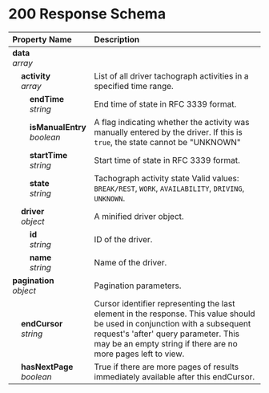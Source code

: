 # 200 Response Schema
| Property Name | Description |
| :------------ | :---------- |
| **data**<br/>_array_ |  |
| **&nbsp;&nbsp;&nbsp;&nbsp;activity**<br/>_&nbsp;&nbsp;&nbsp;&nbsp;array_ | List of all driver tachograph activities in a specified time range. |
| **&nbsp;&nbsp;&nbsp;&nbsp;&nbsp;&nbsp;&nbsp;&nbsp;endTime**<br/>_&nbsp;&nbsp;&nbsp;&nbsp;&nbsp;&nbsp;&nbsp;&nbsp;string_ | End time of state in RFC 3339 format. |
| **&nbsp;&nbsp;&nbsp;&nbsp;&nbsp;&nbsp;&nbsp;&nbsp;isManualEntry**<br/>_&nbsp;&nbsp;&nbsp;&nbsp;&nbsp;&nbsp;&nbsp;&nbsp;boolean_ | A flag indicating whether the activity was manually entered by the driver. If this is `true`, the state cannot be "UNKNOWN" |
| **&nbsp;&nbsp;&nbsp;&nbsp;&nbsp;&nbsp;&nbsp;&nbsp;startTime**<br/>_&nbsp;&nbsp;&nbsp;&nbsp;&nbsp;&nbsp;&nbsp;&nbsp;string_ | Start time of state in RFC 3339 format. |
| **&nbsp;&nbsp;&nbsp;&nbsp;&nbsp;&nbsp;&nbsp;&nbsp;state**<br/>_&nbsp;&nbsp;&nbsp;&nbsp;&nbsp;&nbsp;&nbsp;&nbsp;string_ | Tachograph activity state Valid values: `BREAK/REST`, `WORK`, `AVAILABILITY`, `DRIVING`, `UNKNOWN`. |
| **&nbsp;&nbsp;&nbsp;&nbsp;driver**<br/>_&nbsp;&nbsp;&nbsp;&nbsp;object_ | A minified driver object. |
| **&nbsp;&nbsp;&nbsp;&nbsp;&nbsp;&nbsp;&nbsp;&nbsp;id**<br/>_&nbsp;&nbsp;&nbsp;&nbsp;&nbsp;&nbsp;&nbsp;&nbsp;string_ | ID of the driver. |
| **&nbsp;&nbsp;&nbsp;&nbsp;&nbsp;&nbsp;&nbsp;&nbsp;name**<br/>_&nbsp;&nbsp;&nbsp;&nbsp;&nbsp;&nbsp;&nbsp;&nbsp;string_ | Name of the driver. |
| **pagination**<br/>_object_ | Pagination parameters. |
| **&nbsp;&nbsp;&nbsp;&nbsp;endCursor**<br/>_&nbsp;&nbsp;&nbsp;&nbsp;string_ | Cursor identifier representing the last element in the response. This value should be used in conjunction with a subsequent request's 'after' query parameter. This may be an empty string if there are no more pages left to view. |
| **&nbsp;&nbsp;&nbsp;&nbsp;hasNextPage**<br/>_&nbsp;&nbsp;&nbsp;&nbsp;boolean_ | True if there are more pages of results immediately available after this endCursor. |
